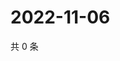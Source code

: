 # 2022-11-06

共 0 条

<!-- BEGIN WEIBO -->
<!-- 最后更新时间 Sun Nov 06 2022 11:22:55 GMT+0800 (China Standard Time) -->

<!-- END WEIBO -->
